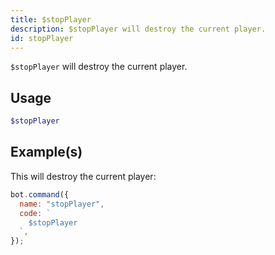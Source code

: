```yaml
---
title: $stopPlayer
description: $stopPlayer will destroy the current player.
id: stopPlayer
---
```


`$stopPlayer` will destroy the current player.

## Usage

```php
$stopPlayer
```

## Example(s)

This will destroy the current player:

```javascript
bot.command({
  name: "stopPlayer",
  code: `
    $stopPlayer
  `,
});
```

